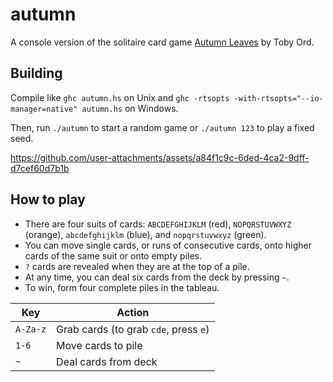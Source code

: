 # autumn

A console version of the solitaire card game [Autumn Leaves](https://www.amirrorclear.net/flowers/game/autumn-leaves/) by Toby Ord.

## Building

Compile like `ghc autumn.hs` on Unix and `ghc -rtsopts -with-rtsopts="--io-manager=native" autumn.hs` on Windows.

Then, run `./autumn` to start a random game or `./autumn 123` to play a fixed seed.

https://github.com/user-attachments/assets/a84f1c9c-6ded-4ca2-9dff-d7cef60d7b1b

## How to play

* There are four suits of cards: `ABCDEFGHIJKLM` (red), `NOPQRSTUVWXYZ` (orange), `abcdefghijklm` (blue), and `nopqrstuvwxyz` (green).
* You can move single cards, or runs of consecutive cards, onto higher cards of the same suit or onto empty piles.
* `?` cards are revealed when they are at the top of a pile.
* At any time, you can deal six cards from the deck by pressing `~`.
* To win, form four complete piles in the tableau.

| Key | Action |
| --- | --- |
| `A-Za-z` | Grab cards (to grab `cde`, press `e`) |
| `1-6` | Move cards to pile |
| `~` | Deal cards from deck |
